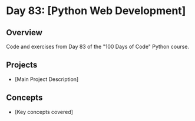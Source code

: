 # Day 83: [Python Web Development]

## Overview
Code and exercises from Day 83 of the "100 Days of Code" Python course.

## Projects
- [Main Project Description]

## Concepts
- [Key concepts covered]
